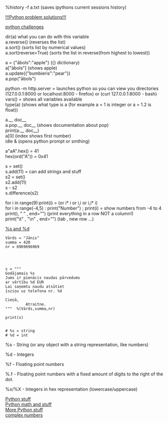 %history -f a.txt   (saves ipythons current sessions history)

[!!!Python problem solutions!!!](https://www.sanfoundry.com/python-problems-solutions/)     

[python challenges](https://www.hackerrank.com/)        


dir(a)  what you can do with this variable      
a.reverse() (reverses the list)   
a.sort() (sorts list by numerical values)   
a.sort(reverse=True) (sorts the list in reverse(from highest to lowest))  




a = {"ābols":"apple"} ({} dictionary)       
a["ābols"] (shows apple)   
a.update({"bumbieris":"pear"})    
a.pop("ābols")    



python -m http.server = launches python so you can view you directories (127.0.0.1:8000 or localhost:8000 - firefox) or (curl 127.0.0.1:8000 - bash)       
vars() = shows all variables available      
type(a) (shows what type is a (for example a = 1 is integer or a = 1.2 is float))     



a.__ doc__     
a.pop.__ doc__ (shows documentation about pop)   
print(a.__ doc__)      
a[0] (index shows first number)   
idle & (opens python prompt or smthing)   



a"aA".hex() = 41    
hex(ord("A")) = 0x41    
  
s = set()     
s.add(11) = can add strings and stuff     
s2 = set()  
s2.add(11)  
s - s2    
s.difference(s2)    


for i in range(9):print(i) = (or i* i or i,i or i,i* i)   
for i in range(-4,5) : print("Number") ; print(i)  = show numbers from -4 to 4   
print(i, " " , end="") (print everything in a row NOT a column!)   
print("\t" , "\n" , end="") (tab , new row ...)



[%s and %d](https://matthew-brett.github.io/teaching/string_formatting.html)   
```
Vārds = "Jānis"
summa = 420
nr = 6969696969




s = """
Godājamais %s
Jums ir pienācis naudas pārvedums
ar vērtību %d EUR
Lai saņemtu naudu atsūtiet
īsziņu uz telefona nr. %d

Cieņā,
         Atraitne.
"""  %(Vārds,summa,nr)

print(s)


# %s = string
# %d = int

```

%s - String (or any object with a string representation, like numbers)

%d - Integers

%f - Floating point numbers

%.<number of digits>f - Floating point numbers with a fixed amount of digits to the right of the dot.

%x/%X - Integers in hex representation (lowercase/uppercase)









[Python stuff](https://www.w3schools.com/python/python_variables.asp)            
[Python math and stuff](https://en.wikibooks.org/wiki/Python_Programming/Basic_Math)        
[More Python stuff](https://www.py4e.com/lessons)     
[complex numbers](https://www.geeksforgeeks.org/complex-numbers-in-python-set-1-introduction/)     
